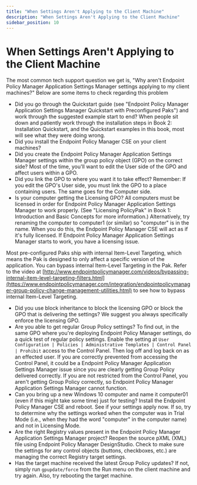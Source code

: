 ```yaml
---
title: "When Settings Aren't Applying to the Client Machine"
description: "When Settings Aren't Applying to the Client Machine"
sidebar_position: 10
---
```


# When Settings Aren't Applying to the Client Machine

The most common tech support question we get is, "Why aren't Endpoint Policy Manager Application
Settings Manager settings applying to my client machines?" Below are some items to check regarding
this problem

- Did you go through the Quickstart guide (see "Endpoint Policy Manager Application Settings Manager
  Quickstart with Preconfigured Paks") and work through the suggested example start to end? When
  people sit down and patiently work through the installation steps in Book 2: Installation
  Quickstart, and the Quickstart examples in this book, most will see what they were doing wrong.
- Did you install the Endpoint Policy Manager CSE on your client machines?
- Did you create the Endpoint Policy Manager Application Settings Manager settings within the group
  policy object (GPO) on the correct side? Most of the time, you'll want to edit the User side of
  the GPO and affect users within a GPO.
- Did you link the GPO to where you want it to take effect? Remember: If you edit the GPO's User
  side, you must link the GPO to a place containing users. The same goes for the Computer side.
- Is your computer getting the Licensing GPO? All computers must be licensed in order for Endpoint
  Policy Manager Application Settings Manager to work properly. (See "Licensing PolicyPak" in Book
  1: Introduction and Basic Concepts for more information.) Alternatively, try renaming the computer
  to computer1 (or similar) so "computer" is in the name. When you do this, the Endpoint Policy
  Manager CSE will act as if it's fully licensed. If Endpoint Policy Manager Application Settings
  Manager starts to work, you have a licensing issue.

Most pre-configured Paks ship with internal Item-Level Targeting, which means the Pak is designed to
only affect a specific version of the application. You can bypass internal Item-Level Targeting in
the Pak. Refer to the video at
[http://www.endpointpolicymanager.com/videos/bypassing-internal-item-level-targeting-filters.html](https://www.endpointpolicymanager.com/integration/endpointpolicymanager-group-policy-change-management-utilities.html)
to see how to bypass internal Item-Level Targeting.

- Did you use block inheritance to block the licensing GPO or block the GPO that is delivering the
  settings? We suggest you always specifically enforce the licensing GPO.
- Are you able to get regular Group Policy settings? To find out, in the same GPO where you're
  deploying Endpoint Policy Manager settings, do a quick test of regular policy settings. Enable the
  setting at `User Configuration | Policies | Administrative Templates | Control Panel | Prohibit`
  access to the Control Panel. Then log off and log back on as an effected user. If you are
  correctly prevented from accessing the Control Panel, it could be a Endpoint Policy Manager
  Application Settings Manager issue since you are clearly getting Group Policy delivered correctly.
  If you are not restricted from the Control Panel, you aren't getting Group Policy correctly, so
  Endpoint Policy Manager Application Settings Manager cannot function.
- Can you bring up a new Windows 10 computer and name it computer01 (even if this might take some
  time) just for testing? Install the Endpoint Policy Manager CSE and reboot. See if your settings
  apply now. If so, try to determine why the settings worked when the computer was in Trial Mode
  (i.e., when they had the word "computer" in the computer name) and not in Licensing Mode.
- Are the right Registry values present in the Endpoint Policy Manager Application Settings Manager
  project? Reopen the source pXML (XML) file using Endpoint Policy Manager DesignStudio. Check to
  make sure the settings for any control objects (buttons, checkboxes, etc.) are managing the
  correct Registry target settings.
- Has the target machine received the latest Group Policy updates? If not, simply run
  `gpupdate/force` from the Run menu on the client machine and try again. Also, try rebooting the
  target machine.
